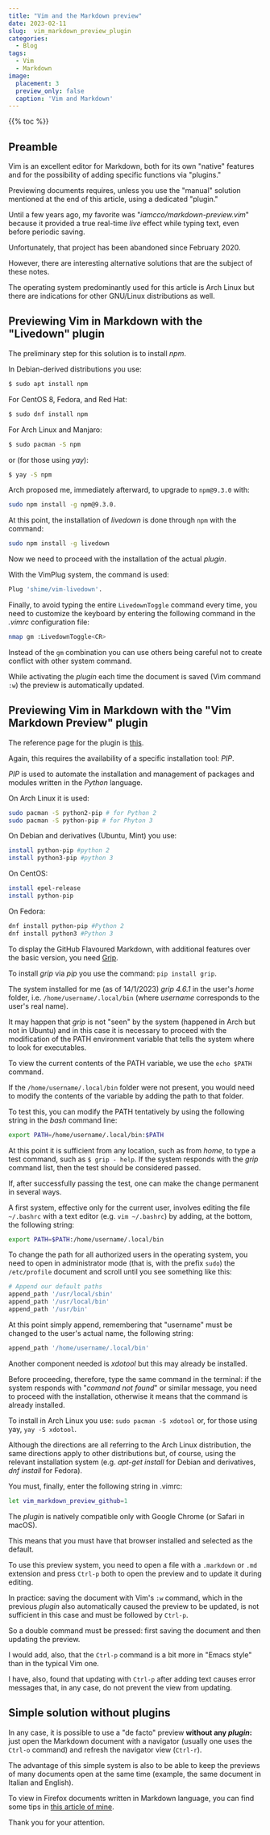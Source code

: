 ```yaml
---
title: "Vim and the Markdown preview"
date: 2023-02-11
slug:  vim_markdown_preview_plugin
categories:
  - Blog
tags:
  - Vim
  - Markdown
image:
  placement: 3
  preview_only: false 
  caption: 'Vim and Markdown'
---
```


{{% toc %}}

## Preamble

Vim is an excellent editor for Markdown, both for its own "native" features and for the possibility of adding specific functions via "plugins."

Previewing documents requires, unless you use the "manual" solution mentioned at the end of this article, using a dedicated "plugin."

Until a few years ago, my favorite was "_iamcco/markdown-preview.vim_" because it provided a true real-time _live_ effect while typing text, even before periodic saving.

Unfortunately, that project has been abandoned since February 2020.

However, there are interesting alternative solutions that are the subject of these notes.

The operating system predominantly used for this article is Arch Linux but there are indications for other GNU/Linux distributions as well.

## Previewing Vim in Markdown with the "Livedown" plugin

The preliminary step for this solution is to install *npm*.

In Debian-derived distributions you use:

```bash
$ sudo apt install npm
```

For CentOS 8, Fedora, and Red Hat:

```bash
$ sudo dnf install npm 
```

For Arch Linux and Manjaro:

```bash
$ sudo pacman -S npm
```

or (for those using *yay*):

```bash
$ yay -S npm
```

Arch proposed me, immediately afterward, to upgrade to `npm@9.3.0` with:

```bash
sudo npm install -g npm@9.3.0.
```

At this point, the installation of *livedown* is done through `npm` with the command:

```bash
sudo npm install -g livedown
```

Now we need to proceed with the installation of the actual *plugin*.

With the VimPlug system, the command is used:

```bash
Plug 'shime/vim-livedown'.
```

Finally, to avoid typing the entire `LivedownToggle` command every time, you need to customize the keyboard by entering the following command in the *.vimrc* configuration file:

```bash
nmap gm :LivedownToggle<CR> 
```

Instead of the `gm` combination you can use others being careful not to create conflict with other system command.

While activating the *plugin* each time the document is saved (Vim command `:w`) the preview is automatically updated.

## Previewing Vim in Markdown with the "Vim Markdown Preview" plugin

The reference page for the plugin is [this](https://github.com/JamshedVesuna/vim-markdown-preview#toggle).

Again, this requires the availability of a specific installation tool: *PIP*.

*PIP* is used to automate the installation and management of packages and modules written in the *Python* language.

On Arch Linux it is used:

```bash
sudo pacman -S python2-pip # for Python 2
sudo pacman -S python-pip # for Phyton 3 
```

On Debian and derivatives (Ubuntu, Mint) you use:

```bash
install python-pip #python 2
install python3-pip #python 3
```

On CentOS:

```bash
install epel-release 
install python-pip
```

On Fedora:

```bash
dnf install python-pip #Python 2
dnf install python3 #Python 3
```

To display the GitHub Flavoured Markdown, with additional features over the basic version, you need [Grip](https://github.com/joeyespo/grip).

To install *grip* via *pip* you use the command: `pip install grip`.

The system installed for me (as of 14/1/2023) *grip 4.6.1* in the user's *home* folder, i.e. `/home/username/.local/bin` (where *username* corresponds to the user's real name).

It may happen that *grip* is not "seen" by the system (happened in Arch but not in Ubuntu) and in this case it is necessary to proceed with the modification of the PATH environment variable that tells the system where to look for executables.

To view the current contents of the PATH variable, we use the `echo $PATH` command.

If the `/home/username/.local/bin` folder were not present, you would need to modify the contents of the variable by adding the path to that folder.

To test this, you can modify the PATH tentatively by using the following string in the *bash* command line:

```bash
export PATH=/home/username/.local/bin:$PATH
```

At this point it is sufficient from any location, such as from *home*, to type a test command, such as `$ grip - help`. If the system responds with the *grip* command list, then the test should be considered passed.

If, after successfully passing the test, one can make the change permanent in several ways.

A first system, effective only for the current user, involves editing the file `~/.bashrc` with a text editor (e.g. `vim ~/.bashrc`) by adding, at the bottom, the following string:

```bash
export PATH=$PATH:/home/username/.local/bin
```

To change the path for all authorized users in the operating system, you need to open in administrator mode (that is, with the prefix `sudo`) the `/etc/profile` document and scroll until you see something like this:

```bash
# Append our default paths
append_path '/usr/local/sbin'
append_path '/usr/local/bin'
append_path '/usr/bin'
```

At this point simply append, remembering that "username" must be changed to the user's actual name, the following string:

```bash
append_path '/home/username/.local/bin'
```

Another component needed is *xdotool* but this may already be installed.

Before proceeding, therefore, type the same command in the terminal: if the system responds with "*command not found*" or similar message, you need to proceed with the installation, otherwise it means that the command is already installed.

To install in Arch Linux you use: `sudo pacman -S xdotool` or, for those using yay, `yay -S xdotool`.

Although the directions are all referring to the Arch Linux distribution, the same directions apply to other distributions but, of course, using the relevant installation system (e.g. *apt-get install* for Debian and derivatives, *dnf install* for Fedora).

You must, finally, enter the following string in .vimrc:

```bash
let vim_markdown_preview_github=1
```

The *plugin* is natively compatible only with Google Chrome (or Safari in macOS).

This means that you must have that browser installed and selected as the default.

To use this preview system, you need to open a file with a `.markdown` or `.md` extension and press `Ctrl-p` both to open the preview and to update it during editing.

In practice: saving the document with Vim's `:w` command, which in the previous *plugin* also automatically caused the preview to be updated, is not sufficient in this case and must be followed by `Ctrl-p`.

So a double command must be pressed: first saving the document and then updating the preview.

I would add, also, that the `Ctrl-p` command is a bit more in "Emacs style" than in the typical Vim one.

I have, also, found that updating with `Ctrl-p` after adding text causes error messages that, in any case, do not prevent the view from updating.

## Simple solution without plugins

In any case, it is possible to use a "de facto" preview **without any *plugin*:** just open the Markdown document with a navigator (usually one uses the `Ctrl-o` command) and refresh the navigator view (`Ctrl-r`).

The advantage of this simple system is also to be able to keep the previews of many documents open at the same time (example, the same document in Italian and English).

To view in Firefox documents written in Markdown language, you can find some tips in [this article of mine](https://francopasut.netlify.app/post/markdown_firefox/).

Thank you for your attention.

